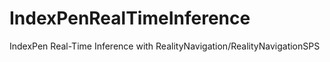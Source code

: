 # IndexPenRealTimeInference
IndexPen Real-Time Inference with RealityNavigation/RealityNavigationSPS
